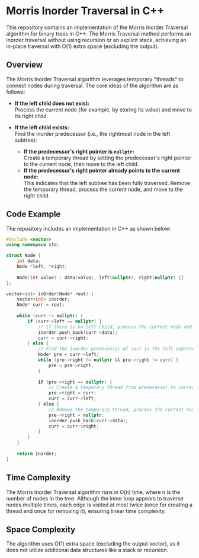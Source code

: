 # Morris Inorder Traversal in C++

This repository contains an implementation of the Morris Inorder Traversal algorithm for binary trees in C++. The Morris Traversal method performs an inorder traversal without using recursion or an explicit stack, achieving an in-place traversal with O(1) extra space (excluding the output).

## Overview

The Morris Inorder Traversal algorithm leverages temporary "threads" to connect nodes during traversal. The core ideas of the algorithm are as follows:

- **If the left child does not exist:**  
  Process the current node (for example, by storing its value) and move to its right child.

- **If the left child exists:**  
  Find the inorder predecessor (i.e., the rightmost node in the left subtree):
  - **If the predecessor's right pointer is `nullptr`:**  
    Create a temporary thread by setting the predecessor's right pointer to the current node, then move to the left child.
  - **If the predecessor's right pointer already points to the current node:**  
    This indicates that the left subtree has been fully traversed. Remove the temporary thread, process the current node, and move to the right child.

## Code Example

The repository includes an implementation in C++ as shown below:

```cpp
#include <vector>
using namespace std;

struct Node {
    int data;
    Node *left, *right;
    
    Node(int value) : data(value), left(nullptr), right(nullptr) {}
};

vector<int> inOrder(Node* root) {
    vector<int> inorder;
    Node* curr = root;
    
    while (curr != nullptr) {
        if (curr->left == nullptr) {
            // If there is no left child, process the current node and move to the right
            inorder.push_back(curr->data);
            curr = curr->right;
        } else {
            // Find the inorder predecessor of curr in the left subtree
            Node* pre = curr->left;
            while (pre->right != nullptr && pre->right != curr) {
                pre = pre->right;
            }
            
            if (pre->right == nullptr) {
                // Create a temporary thread from predecessor to current node
                pre->right = curr;
                curr = curr->left;
            } else {
                // Remove the temporary thread, process the current node, and move to the right
                pre->right = nullptr;
                inorder.push_back(curr->data);
                curr = curr->right;
            }
        }
    }
    
    return inorder;
}
```
## Time Complexity
The Morris Inorder Traversal algorithm runs in O(n) time, where n is the number of nodes in the tree. Although the inner loop appears to traverse nodes multiple times, each edge is visited at most twice (once for creating a thread and once for removing it), ensuring linear time complexity.

## Space Complexity
The algorithm uses O(1) extra space (excluding the output vector), as it does not utilize additional data structures like a stack or recursion.
